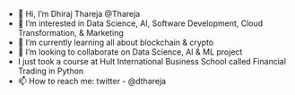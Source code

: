 - 👋 Hi, I’m Dhiraj Thareja @Thareja
- 👀 I’m interested in Data Science, AI, Software Development, Cloud Transformation, & Marketing
- 🌱 I’m currently learning all about blockchain & crypto
- 💞️ I’m looking to collaborate on Data Science, AI & ML project
- I just took a course at Hult International Business School called Financial Trading in Python
- 📫 How to reach me: twitter -  @dthareja 

<!---
Thareja/Thareja is a ✨ special ✨ repository because its `README.md` (this file) appears on your GitHub profile.
You can click the Preview link to take a look at your changes.
--->
